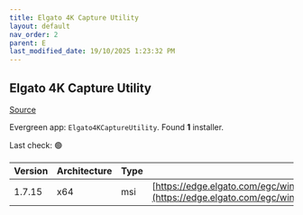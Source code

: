 ```yaml
---
title: Elgato 4K Capture Utility
layout: default
nav_order: 2
parent: E
last_modified_date: 19/10/2025 1:23:32 PM
---
```


## Elgato 4K Capture Utility

[Source](https://help.elgato.com/hc/en-us/articles/360027963752-Elgato-4K-Capture-Utility-Software-Interface)

Evergreen app: `Elgato4KCaptureUtility`. Found **1** installer.

Last check: 🟢

| Version | Architecture | Type | URI                                                                                                                                                                                      |
| ------- | ------------ | ---- | ---------------------------------------------------------------------------------------------------------------------------------------------------------------------------------------- |
| 1.7.15  | x64          | msi  | [https://edge.elgato.com/egc/windows/spotlight/1.7.15/4KCaptureUtility_1.7.15.10349_x64.msi](https://edge.elgato.com/egc/windows/spotlight/1.7.15/4KCaptureUtility_1.7.15.10349_x64.msi) |

